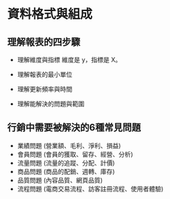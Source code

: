 # 資料格式與組成

## 理解報表的四步驟
- 理解維度與指標
維度是 y，指標是 X。

- 理解報表的最小單位
- 理解更新頻率與時間
- 理解能解決的問題與範圍
  
## 行銷中需要被解決的6種常見問題
- 業績問題 (營業額、毛利、淨利、損益)
- 會員問題 (會員的獲取、留存、經營、分析)
- 流量問題 (流量的追蹤、分配、計價)
- 商品問題 (商品的配銷、週轉、庫存)
- 品質問題 (內容品質、網頁品質)
- 流程問題 (電商交易流程、訪客註冊流程、使用者體驗)

